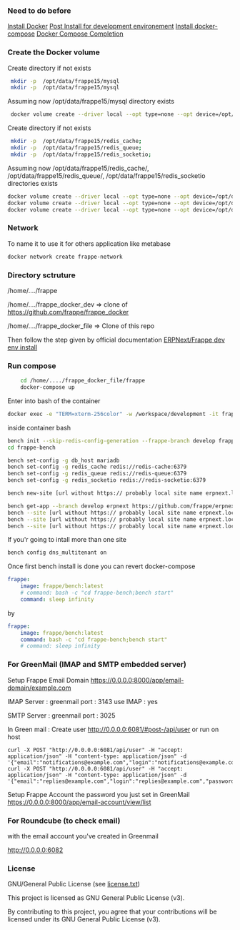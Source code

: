 
### Need to do before

[Install Docker](https://docs.docker.com/engine/install/ubuntu/)
[Post Install for development environement](https://docs.docker.com/engine/install/linux-postinstall/)
[Install docker-compose](https://docs.docker.com/compose/install/)
[Docker Compose Completion](https://docs.docker.com/compose/completion/)


### Create the Docker volume

Create directory if not exists
```sh
 mkdir -p  /opt/data/frappe15/mysql
 mkdir -p  /opt/data/frappe15/mysql
```
Assuming now /opt/data/frappe15/mysql directory exists 
```sh
 docker volume create --driver local --opt type=none --opt device=/opt/data/frappe15/mysql --opt o=bind frappe15-mariadb-vol
```

Create directory if not exists
```sh
 mkdir -p  /opt/data/frappe15/redis_cache;
 mkdir -p  /opt/data/frappe15/redis_queue;
 mkdir -p  /opt/data/frappe15/redis_socketio; 
```

Assuming now /opt/data/frappe15/redis_cache/, /opt/data/frappe15/redis_queue/,  /opt/data/frappe15/redis_socketio directories exists
```sh
docker volume create --driver local --opt type=none --opt device=/opt/data/frappe15/redis_cache --opt o=bind frappe15-redis-cache-data;
docker volume create --driver local --opt type=none --opt device=/opt/data/frappe15/redis_queue --opt o=bind frappe15-redis-queue-data;
docker volume create --driver local --opt type=none --opt device=/opt/data/frappe15/redis_socketio --opt o=bind frappe15-redis-socketio-data;
```

### Network

To name it to use it for others application like metabase

```sh
docker network create frappe-network
```

### Directory sctruture

/home/..../frappe

/home/..../frappe_docker_dev => clone of https://github.com/frappe/frappe_docker

/home/..../frappe_docker_file => Clone of this repo

Then follow the step given by official documentation
[ERPNext/Frappe dev env install](https://github.com/frappe/frappe_docker/tree/develop/development)

### Run compose

```sh
    cd /home/..../frappe_docker_file/frappe
    docker-compose up
```

Enter into bash of the container
```sh
docker exec -e "TERM=xterm-256color" -w /workspace/development -it frappe15_frappe_1 bash
```

inside container bash

```sh
bench init --skip-redis-config-generation --frappe-branch develop frappe-bench
cd frappe-bench

bench set-config -g db_host mariadb
bench set-config -g redis_cache redis://redis-cache:6379
bench set-config -g redis_queue redis://redis-queue:6379
bench set-config -g redis_socketio redis://redis-socketio:6379

bench new-site [url without https:// probably local site name erpnext.local manage into /etc/hosts for local dev env] --mariadb-root-password 123 --admin-password admin --no-mariadb-socket --db-name [dbname]

bench get-app --branch develop erpnext https://github.com/frappe/erpnext.git
bench --site [url without https:// probably local site name erpnext.local manage into /etc/hosts for local dev env] install-app erpnext
bench --site [url without https:// probably local site name erpnext.local manage into /etc/hosts for local dev env] set-config developer_mode 1
bench --site [url without https:// probably local site name erpnext.local manage into /etc/hosts for local dev env] clear-cache
```

If you'r going to intall more than one site

```sh
bench config dns_multitenant on
```


Once first bench install is done you can revert docker-compose

```yaml
frappe:
    image: frappe/bench:latest
    # command: bash -c "cd frappe-bench;bench start"
    command: sleep infinity
```
by
```yaml
frappe:
    image: frappe/bench:latest
    command: bash -c "cd frappe-bench;bench start"
    # command: sleep infinity
```

### For GreenMail  (IMAP and SMTP embedded server)
Setup Frappe Email Domain
https://0.0.0.0:8000/app/email-domain/example.com

IMAP
Server : greenmail 
port : 3143
use IMAP : yes

SMTP
Server : greenmail 
port : 3025

In Green mail : Create user
http://0.0.0.0:6081/#post-/api/user
or run on host
```
curl -X POST "http://0.0.0.0:6081/api/user" -H "accept: application/json" -H "content-type: application/json" -d '{"email":"notifications@example.com","login":"notifications@example.com","password":"notifications@example.com"}';
curl -X POST "http://0.0.0.0:6081/api/user" -H "accept: application/json" -H "content-type: application/json" -d '{"email":"replies@example.com","login":"replies@example.com","password":"replies@example.com"}'
```

Setup Frappe Account the password you just set in GreenMail
https://0.0.0.0:8000/app/email-account/view/list

### For Roundcube (to check email)

with the email account you've created in Greenmail

http://0.0.0.0:6082


### License

GNU/General Public License (see [license.txt](../license.txt))

This project is licensed as GNU General Public License (v3).

By contributing to this project, you agree that your contributions will be licensed under its GNU General Public License (v3).
